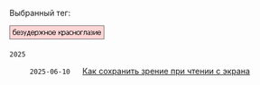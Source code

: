 Выбранный тег:

![Screenshot](tag_linux.png)

`2025`

&emsp;  &emsp; `2025-06-10` &emsp; [Как сохранить зрение при чтении с экрана](../../../data/2025/2025-06-10-pdf-readers)
